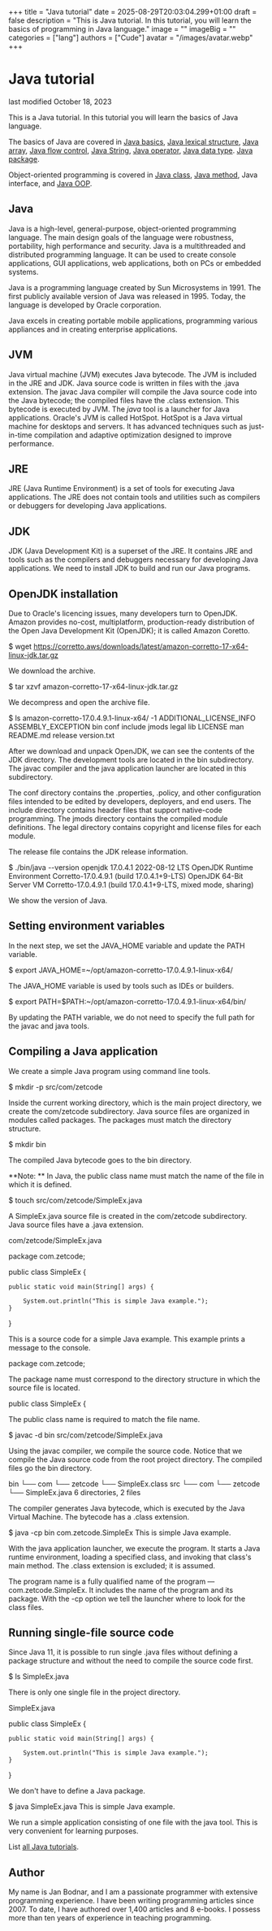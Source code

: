 +++
title = "Java tutorial"
date = 2025-08-29T20:03:04.299+01:00
draft = false
description = "This is Java tutorial. In this tutorial, you will learn the basics of programming in Java language."
image = ""
imageBig = ""
categories = ["lang"]
authors = ["Cude"]
avatar = "/images/avatar.webp"
+++

# Java tutorial

last modified October 18, 2023

This is a Java tutorial. In this tutorial you will learn the basics of Java
language. 

The basics of Java are covered in [Java basics](/java/basics/),
[Java lexical structure](/java/lexical-structure/),
[Java array](/java/array/),
[Java flow control](/java/flow-control/),
[Java String](/java/string/),
[Java operator](/java/operator/),
[Java data type](/java/data-type/).
[Java package](/java/package/).

Object-oriented programming is covered in [Java class](/java/class/),
[Java method](/java/method/), Java
interface, and [Java OOP](/java/oop/).

## Java

Java is a high-level, general-purpose, object-oriented programming language. The
main design goals of the language were robustness, portability, high performance
and security. Java is a multithreaded and distributed programming language. It
can be used to create console applications, GUI applications, web applications,
both on PCs or embedded systems.

Java is a programming language created by Sun Microsystems in 1991. The first
publicly available version of Java was released in 1995. Today, the language is
developed by Oracle corporation.

Java excels in creating portable mobile applications, programming various
appliances and in creating enterprise applications.

## JVM

Java virtual machine (JVM) executes Java bytecode. The JVM is included in the
JRE and JDK. Java source code is written in files with the .java
extension. The javac Java compiler will compile the Java source
code into the Java bytecode; the compiled files have the .class
extension. This bytecode is executed by JVM. The *java* tool is a
launcher for Java applications. Oracle's JVM is called HotSpot. HotSpot is a
Java virtual machine for desktops and servers. It has advanced techniques such
as just-in-time compilation and adaptive optimization designed to improve
performance.

## JRE

JRE (Java Runtime Environment) is a set of tools for executing Java
applications. The JRE does not contain tools and utilities such as compilers or
debuggers for developing Java applications.

## JDK

JDK (Java Development Kit) is a superset of the JRE. It contains JRE
and tools such as the compilers and debuggers necessary for developing Java
applications. We need to install JDK to build and run our Java programs.

## OpenJDK installation

Due to Oracle's licencing issues, many developers turn to OpenJDK. Amazon
provides no-cost, multiplatform, production-ready distribution of the Open Java
Development Kit (OpenJDK); it is called Amazon Coretto.

$ wget https://corretto.aws/downloads/latest/amazon-corretto-17-x64-linux-jdk.tar.gz

We download the archive.

$ tar xzvf amazon-corretto-17-x64-linux-jdk.tar.gz 

We decompress and open the archive file.

$ ls amazon-corretto-17.0.4.9.1-linux-x64/ -1
ADDITIONAL_LICENSE_INFO
ASSEMBLY_EXCEPTION
bin
conf
include
jmods
legal
lib
LICENSE
man
README.md
release
version.txt

After we download and unpack OpenJDK, we can see the contents of the JDK
directory. The development tools are located in the bin
subdirectory. The javac compiler and the java
application launcher are located in this subdirectory.

The conf directory contains the .properties, .policy, and other
configuration files intended to be edited by developers, deployers, and end
users. The include directory contains header files that support
native-code programming. The jmods directory contains the compiled
module definitions. The legal directory contains copyright and
license files for each module.

The release file contains the JDK release information.

$ ./bin/java --version
openjdk 17.0.4.1 2022-08-12 LTS
OpenJDK Runtime Environment Corretto-17.0.4.9.1 (build 17.0.4.1+9-LTS)
OpenJDK 64-Bit Server VM Corretto-17.0.4.9.1 (build 17.0.4.1+9-LTS, mixed mode, sharing)

We show the version of Java.

## Setting environment variables

In the next step, we set the JAVA_HOME variable and update 
the PATH variable.

$ export JAVA_HOME=~/opt/amazon-corretto-17.0.4.9.1-linux-x64/

The JAVA_HOME variable is used by tools such as IDEs or builders. 

$ export PATH=$PATH:~/opt/amazon-corretto-17.0.4.9.1-linux-x64/bin/

By updating the PATH variable, we do not need to specify 
the full path for the javac and java tools.

## Compiling a Java application

We create a simple Java program using command line tools.

$ mkdir -p src/com/zetcode

Inside the current working directory, which is the main project directory, we
create the com/zetcode subdirectory. Java source files are
organized in modules called packages. The packages must match the directory
structure.

$ mkdir bin

The compiled Java bytecode goes to the bin directory.

**Note: ** In Java, the public class name must match the 
name of the file in which it is defined.

$ touch src/com/zetcode/SimpleEx.java

A SimpleEx.java source file is created in the
com/zetcode subdirectory. Java source files have a
.java extension.

com/zetcode/SimpleEx.java
  

package com.zetcode;

public class SimpleEx {

    public static void main(String[] args) {

        System.out.println("This is simple Java example.");
    }
}

This is a source code for a simple Java example. This example prints
a message to the console.

package com.zetcode;

The package name must correspond to the directory structure in which the
source file is located.

public class SimpleEx {

The public class name is required to match the file name.

$ javac -d bin src/com/zetcode/SimpleEx.java

Using the javac compiler, we compile the source code. Notice that
we compile the Java source code from the root project directory. The compiled
files go the bin directory.

bin
└── com
    └── zetcode
        └── SimpleEx.class
src
└── com
    └── zetcode
        └── SimpleEx.java
6 directories, 2 files

The compiler generates Java bytecode, which is executed by the Java Virtual
Machine. The bytecode has a .class extension.

$ java -cp bin com.zetcode.SimpleEx
This is simple Java example.

With the java application launcher, we execute the program. It
starts a Java runtime environment, loading a specified class, and invoking that
class's main method. The .class extension is excluded; it is
assumed. 

The program name is a fully qualified name of the program —
com.zetcode.SimpleEx. It includes the name of the program
and its package. With the -cp option we tell the launcher where
to look for the class files.

## Running single-file source code

Since Java 11, it is possible to run single .java files 
without defining a package structure and without the need to compile 
the source code first. 

$ ls
SimpleEx.java

There is only one single file in the project directory.

SimpleEx.java
  

public class SimpleEx {

    public static void main(String[] args) {

        System.out.println("This is simple Java example.");
    }
}

We don't have to define a Java package.

$ java SimpleEx.java
This is simple Java example.

We run a simple application consisting of one file with the java
tool. This is very convenient for learning purposes.

List [all Java tutorials](/java/).

## Author

My name is Jan Bodnar, and I am a passionate programmer with extensive
programming experience. I have been writing programming articles since 2007.
To date, I have authored over 1,400 articles and 8 e-books. I possess more
than ten years of experience in teaching programming.